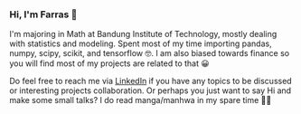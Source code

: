 ### Hi, I'm Farras 👋 

<!--
**nfarrasd/nfarrasd** is a ✨ _special_ ✨ repository because its `README.md` (this file) appears on your GitHub profile.-->

I'm majoring in Math at Bandung Institute of Technology, mostly dealing with statistics and modeling. Spent most of my time importing pandas, numpy, scipy, scikit, and tensorflow 🤓. I am also biased towards finance so you will find most of my projects are related to that 😀

Do feel free to reach me via [LinkedIn]([https://www.linkedin.com/in/nfarrasd/]) if you have any topics to be discussed or interesting projects collaboration. Or perhaps you just want to say Hi and make some small talks? I do read manga/manhwa in my spare time 🏃‍♀️

<!--
- 🔭 I’m currently working on ...
- 🌱 I’m currently learning ...
- 👯 I’m looking to collaborate on ...
- 🤔 I’m looking for help with ...
- 💬 Ask me about ...
- 📫 How to reach me: ...
- 😄 Pronouns: ...
- ⚡ Fun fact: ...
-->
